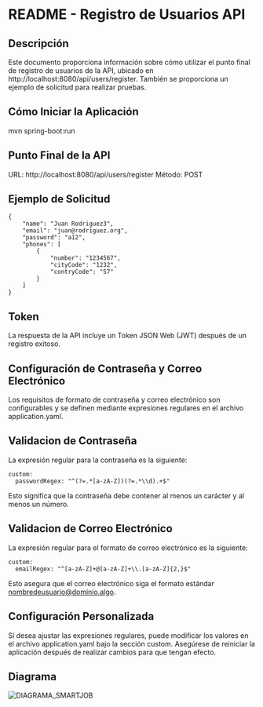 
# README - Registro de Usuarios API
## Descripción
Este documento proporciona información sobre cómo utilizar el punto final de registro de usuarios de la API, ubicado en http://localhost:8080/api/users/register. 
También se proporciona un ejemplo de solicitud para realizar pruebas.
## Cómo Iniciar la Aplicación
mvn spring-boot:run
## Punto Final de la API
  URL: http://localhost:8080/api/users/register
  Método: POST
## Ejemplo de Solicitud
```
{
    "name": "Juan Rodriguez3",
    "email": "juan@rodriguez.org",
    "password": "a12",
    "phones": [
        {
            "number": "1234567",
            "cityCode": "1232",
            "contryCode": "57"
        }
    ]
}
```
## Token
La respuesta de la API incluye un Token JSON Web (JWT) después de un registro exitoso.

## Configuración de Contraseña y Correo Electrónico
Los requisitos de formato de contraseña y correo electrónico son configurables y se definen mediante expresiones regulares en el archivo application.yaml.

## Validacion de Contraseña
La expresión regular para la contraseña es la siguiente:
```
custom:
  passwordRegex: "^(?=.*[a-zA-Z])(?=.*\\d).+$"
```
Esto significa que la contraseña debe contener al menos un carácter y al menos un número.

## Validacion de Correo Electrónico
La expresión regular para el formato de correo electrónico es la siguiente:

```
custom:
  emailRegex: "^[a-zA-Z]+@[a-zA-Z]+\\.[a-zA-Z]{2,}$"
```

Esto asegura que el correo electrónico siga el formato estándar nombredeusuario@dominio.algo.

## Configuración Personalizada
Si desea ajustar las expresiones regulares, puede modificar los valores en el archivo application.yaml bajo la sección custom.
Asegúrese de reiniciar la aplicación después de realizar cambios para que tengan efecto.
## Diagrama
![DIAGRAMA_SMARTJOB](https://github.com/CRISTIAN1993UCV/SMART_JOB_RETO_TECNICO/assets/145594124/81e17ee7-8dd5-49d3-9655-18f9264f1801)

